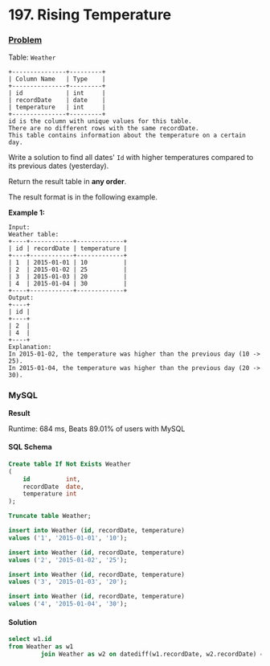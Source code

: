 # 197. Rising Temperature

### [Problem](https://leetcode.com/problems/rising-temperature/description/)

Table: `Weather`

```
+---------------+---------+
| Column Name   | Type    |
+---------------+---------+
| id            | int     |
| recordDate    | date    |
| temperature   | int     |
+---------------+---------+
id is the column with unique values for this table.
There are no different rows with the same recordDate.
This table contains information about the temperature on a certain day.
```

Write a solution to find all dates' `Id` with higher temperatures compared to its previous dates (yesterday).

Return the result table in **any order**.

The result format is in the following example.

**Example 1:**

```
Input:
Weather table:
+----+------------+-------------+
| id | recordDate | temperature |
+----+------------+-------------+
| 1  | 2015-01-01 | 10          |
| 2  | 2015-01-02 | 25          |
| 3  | 2015-01-03 | 20          |
| 4  | 2015-01-04 | 30          |
+----+------------+-------------+
Output:
+----+
| id |
+----+
| 2  |
| 4  |
+----+
Explanation:
In 2015-01-02, the temperature was higher than the previous day (10 -> 25).
In 2015-01-04, the temperature was higher than the previous day (20 -> 30).
```

### MySQL

**Result**

Runtime: 684 ms, Beats 89.01% of users with MySQL

#### SQL Schema

```sql
Create table If Not Exists Weather
(
    id          int,
    recordDate  date,
    temperature int
);

Truncate table Weather;

insert into Weather (id, recordDate, temperature)
values ('1', '2015-01-01', '10');

insert into Weather (id, recordDate, temperature)
values ('2', '2015-01-02', '25');

insert into Weather (id, recordDate, temperature)
values ('3', '2015-01-03', '20');

insert into Weather (id, recordDate, temperature)
values ('4', '2015-01-04', '30');
```

#### Solution

```sql
select w1.id
from Weather as w1
         join Weather as w2 on datediff(w1.recordDate, w2.recordDate) = 1 and w1.Temperature > w2.Temperature;
```
